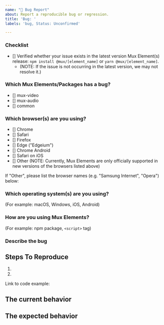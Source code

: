 ```yaml
---
name: "🐛 Bug Report"
about: Report a reproducible bug or regression.
title: 'Bug: '
labels: 'bug, Status: Unconfirmed'

---
```

<!--
  Thanks for taking the time to file a bug report! Please fill this template out as completely as possible. 
-->

### Checklist
- [] Verified whether your issue exists in the latest version Mux Element(s) release: `npm install @mux/[element_name]` or `yarn @mux/[element_name]`.
  - (NOTE: If the issue is not occurring in the latest version, we may not resolve it.)

### Which Mux Elements/Packages has a bug?
- [] mux-video
- [] mux-audio
- [] common

### Which browser(s) are you using?
- [] Chrome
- [] Safari
- [] Firefox
- [] Edge ("Edgeium")
- [] Chrome Android
- [] Safari on iOS
- [] Other (NOTE: Currently, Mux Elements are only officially supported in new versions of the browsers listed above)

If "Other", please list the browser names (e.g. "Samsung Internet", "Opera") below:

### Which operating system(s) are you using?
(For example: macOS, Windows, iOS, Android)

### How are you using Mux Elements?
(For example: npm package, `<script>` tag)

### Describe the bug

<!--
  Please provide a clear and concise description of what the bug is. Include
  screenshots if needed. Please test using the latest version of the relevant
  Mux Elements packages to make sure your issue has not already been fixed.
-->


## Steps To Reproduce

1.
2.

<!--
  Your bug will get fixed much faster if we can run your code and it's clear how to reproduce the issue. Issues without reproduction steps or
  code examples may be immediately closed as not actionable.
-->

Link to code example:

<!--
  Please provide a CodeSandbox (https://codesandbox.io/s/new), a link to a
  repository on GitHub, or provide a minimal code example that reproduces the
  problem. You may provide a screenshot of the application if you think it is
  relevant to your bug report. Here are some tips for providing a minimal
  example: https://stackoverflow.com/help/mcve.
-->

## The current behavior


## The expected behavior